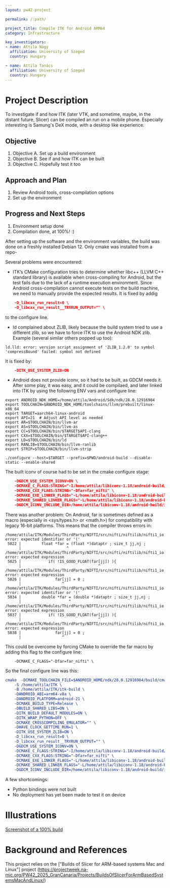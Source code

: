 ```yaml
---
layout: pw42-project

permalink: /:path/

project_title: Compile ITK for Android ARM64
category: Infrastructure

key_investigators:
- name: Attila Nagy
  affiliation: University of Szeged
  country: Hungary

- name: Attila Tanács
  affiliation: University of Szeged
  country: Hungary
---
```


# Project Description

<!-- Add a short paragraph describing the project. -->
To investigate if and how ITK (later VTK, and sometime, maybe, in the distant future, Slicer) can be compiled an run on a mobile phone. Especially interesting is Samung's DeX mode, with a desktop like experience.

## Objective

<!-- Describe here WHAT you would like to achieve (what you will have as end result). -->

1. Objective A. Set up a build environment
1. Objective B. See if and how ITK can be built
1. Objective C. Hopefully test it too

## Approach and Plan

<!-- Describe here HOW you would like to achieve the objectives stated above. -->

1. Review Android tools, cross-compilation options
1. Set up the environment

## Progress and Next Steps

<!-- Update this section as you make progress, describing of what you have ACTUALLY DONE.
     If there are specific steps that you could not complete then you can describe them here, too. -->

1. Environment setup done
1. Compilation done, at 100%! :)

After setting up the software and the environment variables, the build was done on a freshly installed Debian 12.
Only cmake was installed from a repo-

Several problems were encountered:

- ITK’s CMake configuration tries to determine whether libc++ (LLVM C++ standard library) is available when cross-compiling for Android, but the test fails due to the lack of a runtime execution environment. Since Android cross-compilation cannot execute tests on the build machine, we need to manually provide the expected results.
It is fixed by addig
```cmake
	-D_libcxx_run_result=0 \
	-D_libcxx_run_result__TRYRUN_OUTPUT="" \
```
to the configure line.

- ld complained about ZLIB, likely because the build system tried to use a different zlib, so we have to force ITK to use the Android NDK zlib.
Example (several similar others popped up too):
```
ld.lld: error: version script assignment of 'ZLIB_1.2.0' to symbol 'compressBound' failed: symbol not defined
```
It is fixed by:
```cmake
	-DITK_USE_SYSTEM_ZLIB=ON
```

- Android does not provide iconv, so it had to be built, as GDCM needs it.
After some play, it was easy, and it could be compilaed, and later linked into ITK by using the following ENV vars and configure line:
```
export ANDROID_NDK_HOME=/home/attila/Android/Sdk/ndk/28.0.12916984
export TOOLCHAIN=$ANDROID_NDK_HOME/toolchains/llvm/prebuilt/linux-x86_64
export TARGET=aarch64-linux-android
export API=21  # Adjust API level as needed
export AR=$TOOLCHAIN/bin/llvm-ar
export AS=$TOOLCHAIN/bin/llvm-as
export CC=$TOOLCHAIN/bin/$TARGET$API-clang
export CXX=$TOOLCHAIN/bin/$TARGET$API-clang++
export LD=$TOOLCHAIN/bin/ld
export RANLIB=$TOOLCHAIN/bin/llvm-ranlib
export STRIP=$TOOLCHAIN/bin/llvm-strip
```
```
./configure --host=$TARGET --prefix=$PWD/android-build --disable-static --enable-shared
```
The built iconv of course had to be set in the cmake configure stage:
```cmake
	-DGDCM_USE_SYSTEM_ICONV=ON \
	-DCMAKE_C_FLAGS:STRING="-I/home/attila/libiconv-1.18/android-build/include -Dfar=far_nifti" \
	-DCMAKE_CXX_FLAGS:STRING="-Dfar=far_nifti" \
	-DCMAKE_EXE_LINKER_FLAGS="-L/home/attila/libiconv-1.18/android-build/lib /home/attila/libiconv-1.18/android-build/lib/libiconv.so" \
	-DCMAKE_SHARED_LINKER_FLAGS="-L/home/attila/libiconv-1.18/android-build/lib /home/attila/libiconv-1.18/android-build/lib/libiconv.so"
	-DGDCM_ICONV_INCLUDE_DIR=/home/attila/libiconv-1.18/android-build/include
```

There was another problem:
On Android, far is sometimes defined as a macro (especially in <sys/types.h> or <math.h>) for compatibility with legacy 16-bit platforms.
This means that the compiler throws errors in:
```
/home/attila/ITK/Modules/ThirdParty/NIFTI/src/nifti/niftilib/nifti1_io.c:5022:20: error: expected identifier or '('
 5022 |         float *far = (float *)dataptr ; size_t jj,nj ;
      |                    ^
/home/attila/ITK/Modules/ThirdParty/NIFTI/src/nifti/niftilib/nifti1_io.c:5025:34: error: expected expression
 5025 |            if( !IS_GOOD_FLOAT(far[jj]) ){
      |                                  ^
/home/attila/ITK/Modules/ThirdParty/NIFTI/src/nifti/niftilib/nifti1_io.c:5026:18: error: expected expression
 5026 |               far[jj] = 0 ;
      |                  ^
/home/attila/ITK/Modules/ThirdParty/NIFTI/src/nifti/niftilib/nifti1_io.c:5034:21: error: expected identifier or '('
 5034 |         double *far = (double *)dataptr ; size_t jj,nj ;
      |                     ^
/home/attila/ITK/Modules/ThirdParty/NIFTI/src/nifti/niftilib/nifti1_io.c:5037:34: error: expected expression
 5037 |            if( !IS_GOOD_FLOAT(far[jj]) ){
      |                                  ^
/home/attila/ITK/Modules/ThirdParty/NIFTI/src/nifti/niftilib/nifti1_io.c:5038:18: error: expected expression
 5038 |               far[jj] = 0 ;
      |                  ^
```

This could be overcome by forcing CMake to override the far macro by adding this flag to the configure line:
```
	-DCMAKE_C_FLAGS="-Dfar=far_nifti" \
```

So the final configure line was this:
```cmake
cmake  -DCMAKE_TOOLCHAIN_FILE=$ANDROID_HOME/ndk/28.0.12916984/build/cmake/android.toolchain.cmake \
	-S /home/attila/ITK \
	-B /home/attila/ITK/itk-build \
	-DANDROID_ABI=arm64-v8a \
	-DANDROID_PLATFORM=android-21 \
	-DCMAKE_BUILD_TYPE=Release \
	-DBUILD_SHARED_LIBS=ON \
	-DITK_BUILD_DEFAULT_MODULES=ON \
	-DITK_WRAP_PYTHON=OFF \
	-DCMAKE_CROSSCOMPILING_EMULATOR="" \
	-DHAVE_CLOCK_GETTIME_RUN=1 \
	-DITK_USE_SYSTEM_ZLIB=ON \
	-D_libcxx_run_result=0 \
	-D_libcxx_run_result__TRYRUN_OUTPUT="" \
	-DGDCM_USE_SYSTEM_ICONV=ON \
	-DCMAKE_C_FLAGS:STRING="-I/home/attila/libiconv-1.18/android-build/include -Dfar=far_nifti" \
	-DCMAKE_CXX_FLAGS:STRING="-Dfar=far_nifti" \
	-DCMAKE_EXE_LINKER_FLAGS="-L/home/attila/libiconv-1.18/android-build/lib /home/attila/libiconv-1.18/android-build/lib/libiconv.so" \
	-DCMAKE_SHARED_LINKER_FLAGS="-L/home/attila/libiconv-1.18/android-build/lib /home/attila/libiconv-1.18/android-build/lib/libiconv.so"
	-DGDCM_ICONV_INCLUDE_DIR=/home/attila/libiconv-1.18/android-build/include
```

A few shortcomings:
- Python bindings were not built
- No deployment has yet been made to test it on device

# Illustrations

<!-- Add pictures and links to videos that demonstrate what has been accomplished.
![Some more images](Example2.jpg)
-->
[Screenshot of a 100% build](VirtualBox_Slicer_Android_30_01_2025_23_40_43.png)


# Background and References

This project relies on the ["Builds of Slicer for ARM-based systems Mac and Linux"] project (https://projectweek.na-mic.org/PW42_2025_GranCanaria/Projects/BuildsOfSlicerForArmBasedSystemsMacAndLinux/)
